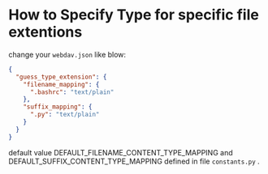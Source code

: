# How to Specify Type for specific file extentions

change your `webdav.json` like blow:

```json
{
  "guess_type_extension": {
    "filename_mapping": {
      ".bashrc": "text/plain"
    },
    "suffix_mapping": {
      ".py": "text/plain"
    }
  }
}
```

default value DEFAULT_FILENAME_CONTENT_TYPE_MAPPING and DEFAULT_SUFFIX_CONTENT_TYPE_MAPPING defined in file `constants.py` .